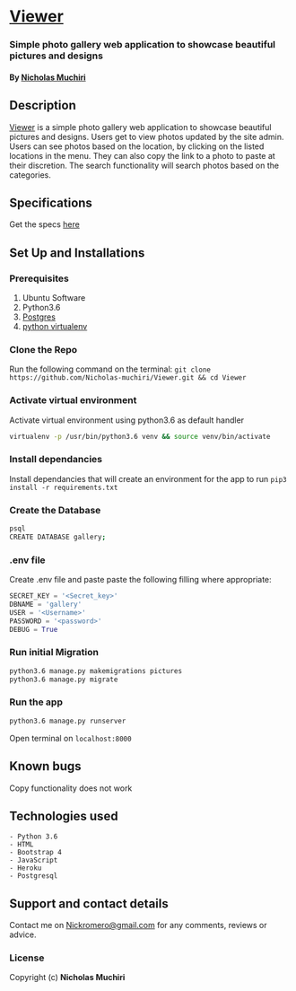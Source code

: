 # [Viewer](https://nicholasgallary.herokuapp.com/)
### Simple photo gallery web application to showcase beautiful pictures and designs 

#### By **[Nicholas Muchiri](https://github.com/Nicholas-muchiri)**

## Description
[Viewer]((https://nicholasgallary.herokuapp.com/)) is a simple photo gallery web application to showcase beautiful pictures and designs. Users get to view photos updated by the site admin. Users can see photos based on the location, by clicking on the listed locations in the menu. They can also copy the link to a photo to paste at their discretion. The search functionality will search photos based on the categories. 

## Specifications
Get the specs [here](https://github.com/Nicholas-muchiri/Viewer/blob/master/SPECS.md)

## Set Up and Installations

### Prerequisites
1. Ubuntu Software
2. Python3.6
3. [Postgres](https://www.postgresql.org/download/)
4. [python virtualenv](https://gist.github.com/Geoyi/d9fab4f609e9f75941946be45000632b)

### Clone the Repo
Run the following command on the terminal:
`git clone https://github.com/Nicholas-muchiri/Viewer.git && cd Viewer`

### Activate virtual environment
Activate virtual environment using python3.6 as default handler
```bash
virtualenv -p /usr/bin/python3.6 venv && source venv/bin/activate
```

### Install dependancies
Install dependancies that will create an environment for the app to run
`pip3 install -r requirements.txt`

### Create the Database
```bash
psql
CREATE DATABASE gallery;
```
### .env file
Create .env file and paste paste the following filling where appropriate:
```python
SECRET_KEY = '<Secret_key>'
DBNAME = 'gallery'
USER = '<Username>'
PASSWORD = '<password>'
DEBUG = True
```
### Run initial Migration
```bash
python3.6 manage.py makemigrations pictures
python3.6 manage.py migrate
```

### Run the app
```bash
python3.6 manage.py runserver
```
Open terminal on `localhost:8000`

## Known bugs
Copy functionality does not work

## Technologies used
    - Python 3.6
    - HTML
    - Bootstrap 4
    - JavaScript
    - Heroku
    - Postgresql

## Support and contact details
Contact me on Nickromero@gmail.com for any comments, reviews or advice.

### License
Copyright (c) **Nicholas Muchiri**